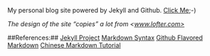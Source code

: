 My personal blog site powered by Jekyll and Github. [Click Me](http://rockhong.github.com/);-)

*The design of the site “copies” a lot from <www.lofter.com>*

##References:##
[Jekyll Project](https://github.com/mojombo/jekyll)
[Markdown Syntax](http://daringfireball.net/projects/markdown/syntax)
[Github Flavored Markdown](https://help.github.com/articles/github-flavored-markdown)
[Chinese Markdown Tutorial](http://wowubuntu.com/markdown/)

